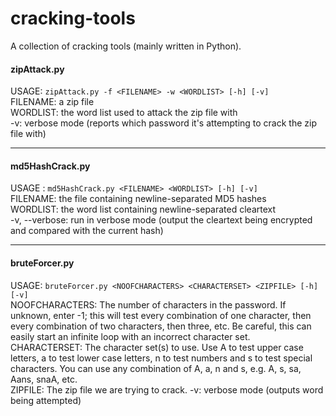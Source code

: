 # cracking-tools
A collection of cracking tools (mainly written in Python).

#### zipAttack.py
USAGE: `zipAttack.py -f <FILENAME> -w <WORDLIST> [-h] [-v]` <br />
FILENAME: a zip file <br />
WORDLIST: the word list used to attack the zip file with <br />
-v: verbose mode (reports which password it's attempting to crack the zip file with)

<hr>

#### md5HashCrack.py
USAGE : `md5HashCrack.py <FILENAME> <WORDLIST> [-h] [-v]` <br />
FILENAME: the file containing newline-separated MD5 hashes <br />
WORDLIST: the word list containing newline-separated cleartext <br />
-v, --verbose: run in verbose mode (output the cleartext being encrypted and compared with the current hash)

<hr>

#### bruteForcer.py
USAGE: `bruteForcer.py <NOOFCHARACTERS> <CHARACTERSET> <ZIPFILE> [-h] [-v]` <br />
NOOFCHARACTERS: The number of characters in the password. If unknown, enter -1; this will test every combination of one character, then every combination of two characters, then three, etc. Be careful, this can easily start an infinite loop with an incorrect character set. <br />
CHARACTERSET: The character set(s) to use. Use A to test upper case letters, a to test lower case letters, n to test numbers and s to test special characters. You can use any combination of A, a, n and s, e.g. A, s, sa, Aans, snaA, etc. <br />
ZIPFILE: The zip file we are trying to crack.
-v: verbose mode (outputs word being attempted)
